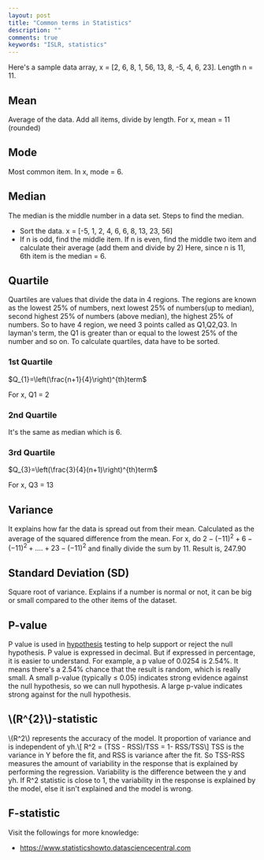 ```yaml
---
layout: post
title: "Common terms in Statistics"
description: ""
comments: true
keywords: "ISLR, statistics"
---
```


Here's a sample data array,
x = [2, 6, 8, 1, 56, 13, 8, -5, 4, 6, 23]. Length n = 11.
## Mean
Average of the data. Add all items, divide by length. For x, mean = 11 (rounded)
## Mode
Most common item. In x, mode = 6.
## Median
The median is the middle number in a data set. Steps to find the median.
* Sort the data. x = [-5, 1, 2, 4, 6, 6, 8, 13, 23, 56]
* If n is odd, find the middle item. If n is even, find the middle two item and calculate their average (add them and divide by 2) Here, since n is 11, 6th item is the median = 6.

## Quartile
Quartiles are values that divide the data in 4 regions. The regions are known as the lowest 25% of numbers, next lowest 25% of numbers(up to median), second highest 25% of numbers (above median), the highest 25% of numbers. So to have 4 region, we need 3 points called as Q1,Q2,Q3. In layman's term, the Q1 is greater than or equal to the lowest 25% of the number and so on. To calculate quartiles, data have to be sorted.
### 1st Quartile
$Q_{1}=\left(\frac{n+1}{4}\right)^{th}term$

For x, Q1 = 2
### 2nd Quartile
It's the same as median which is 6.
### 3rd Quartile
$Q_{3}=\left(\frac{3}{4}(n+1)\right)^{th}term$

For x, Q3 = 13
## Variance
It explains how far the data is spread out from their mean. Calculated as the average of the squared difference from the mean. For x, do $2-(-11)^{2}+ 6-(-11)^{2} + .... + 23-(-11)^{2}$ and finally divide the sum by 11. Result is, 247.90
## Standard Deviation (SD)
Square root of variance. Explains if a number is normal or not, it can be big or small compared to the other items of the dataset.

## P-value
P value is used in [hypothesis](https://www.statisticshowto.datasciencecentral.com/probability-and-statistics/hypothesis-testing/) testing to help support or reject the null hypothesis. P value is expressed in decimal. But if expressed in percentage, it is easier to understand. For example, a p value of 0.0254 is 2.54%. It means there's a 2.54% chance that the result is random, which is really small. A small p-value (typically ≤ 0.05) indicates strong evidence against the null hypothesis, so we can null hypothesis. A large p-value indicates strong against for the null hypothesis.

## \\(R^{2}\\)-statistic
\\(R^2\\) represents the accuracy of the model. It proportion of variance and is independent of yh.\\[
R^2 = (TSS - RSS)/TSS = 1- RSS/TSS\\]
TSS is the variance in Y before the fit, and RSS is variance after the fit. So TSS-RSS measures the amount of variability in the response that is explained by performing the regression. Variability is the difference between the y and yh.
If R^2 statistic is close to 1, the variability in the response is explained by the model, else it isn't explained and the model is wrong.
## F-statistic

Visit the followings for more knowledge:
- https://www.statisticshowto.datasciencecentral.com
